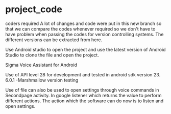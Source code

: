 # project_code
coders required
A lot of changes and code were put in this new branch so that we can compare the codes whenever required so we don't have to have problem
when passing the codes for version controlling systems. The different versions can be extracted from here. 


Use Android studio to open the project and use the latest version of Android Studio to clone the file and open the project. 


Sigma Voice Assistant for Android 


Use of API level 28 for development and tested in android sdk version 23. 
6.0.1 -Marshmallow version testing 

Use of file can also be used to open settings through voice commands in Secondpage activity. In google listener which returns the 
value to perform different actions. The action which the software can do now is to listen and open settings. 

